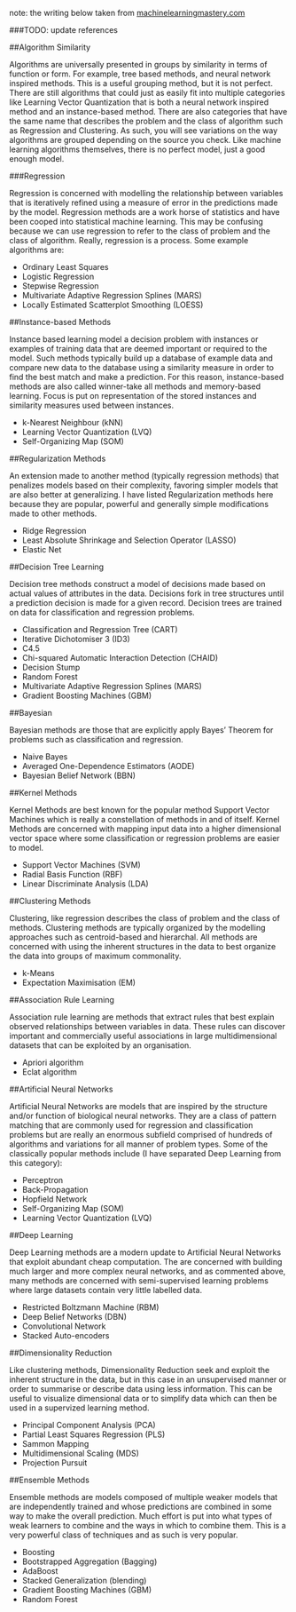note: the writing below taken from [machinelearningmastery.com](http://machinelearningmastery.com/a-tour-of-machine-learning-algorithms/)

###TODO: update references

##Algorithm Similarity

Algorithms are universally presented in groups by similarity in terms of function or form. For example, tree based methods, and neural network inspired methods. This is a useful grouping method, but it is not perfect. There are still algorithms that could just as easily fit into multiple categories like Learning Vector Quantization that is both a neural network inspired method and an instance-based method. There are also categories that have the same name that describes the problem and the class of algorithm such as Regression and Clustering. As such, you will see variations on the way algorithms are grouped depending on the source you check. Like machine learning algorithms themselves, there is no perfect model, just a good enough model.

###Regression

Regression is concerned with modelling the relationship between variables that is iteratively refined using a measure of error in the predictions made by the model. Regression methods are a work horse of statistics and have been cooped into statistical machine learning. This may be confusing because we can use regression to refer to the class of problem and the class of algorithm. Really, regression is a process. Some example algorithms are:

* Ordinary Least Squares
* Logistic Regression
* Stepwise Regression
* Multivariate Adaptive Regression Splines (MARS)
* Locally Estimated Scatterplot Smoothing (LOESS)

##Instance-based Methods

Instance based learning model a decision problem with instances or examples of training data that are deemed important or required to the model. Such methods typically build up a database of example data and compare new data to the database using a similarity measure in order to find the best match and make a prediction. For this reason, instance-based methods are also called winner-take all methods and memory-based learning. Focus is put on representation of the stored instances and similarity measures used between instances.

* k-Nearest Neighbour (kNN)
* Learning Vector Quantization (LVQ)
* Self-Organizing Map (SOM)

##Regularization Methods

An extension made to another method (typically regression methods) that penalizes models based on their complexity, favoring simpler models that are also better at generalizing. I have listed Regularization methods here because they are popular, powerful and generally simple modifications made to other methods.

* Ridge Regression
* Least Absolute Shrinkage and Selection Operator (LASSO)
* Elastic Net

##Decision Tree Learning

Decision tree methods construct a model of decisions made based on actual values of attributes in the data. Decisions fork in tree structures until a prediction decision is made for a given record. Decision trees are trained on data for classification and regression problems.

* Classification and Regression Tree (CART)
* Iterative Dichotomiser 3 (ID3)
* C4.5
* Chi-squared Automatic Interaction Detection (CHAID)
* Decision Stump
* Random Forest
* Multivariate Adaptive Regression Splines (MARS)
* Gradient Boosting Machines (GBM)

##Bayesian

Bayesian methods are those that are explicitly apply Bayes’ Theorem for problems such as classification and regression.

* Naive Bayes
* Averaged One-Dependence Estimators (AODE)
* Bayesian Belief Network (BBN)

##Kernel Methods

Kernel Methods are best known for the popular method Support Vector Machines which is really a constellation of methods in and of itself. Kernel Methods are concerned with mapping input data into a higher dimensional vector space where some classification or regression problems are easier to model.

* Support Vector Machines (SVM)
* Radial Basis Function (RBF)
* Linear Discriminate Analysis (LDA)

##Clustering Methods

Clustering, like regression describes the class of problem and the class of methods. Clustering methods are typically organized by the modelling approaches such as centroid-based and hierarchal. All methods are concerned with using the inherent structures in the data to best organize the data into groups of maximum commonality.

* k-Means
* Expectation Maximisation (EM)

##Association Rule Learning

Association rule learning are methods that extract rules that best explain observed relationships between variables in data. These rules can discover important and commercially useful associations in large multidimensional datasets that can be exploited by an organisation.

* Apriori algorithm
* Eclat algorithm

##Artificial Neural Networks

Artificial Neural Networks are models that are inspired by the structure and/or function of biological neural networks. They are a class of pattern matching that are commonly used for regression and classification problems but are really an enormous subfield comprised of hundreds of algorithms and variations for all manner of problem types. Some of the classically popular methods include (I have separated Deep Learning from this category):

* Perceptron
* Back-Propagation
* Hopfield Network
* Self-Organizing Map (SOM)
* Learning Vector Quantization (LVQ)

##Deep Learning

Deep Learning methods are a modern update to Artificial Neural Networks that exploit abundant cheap computation. The are concerned with building much larger and more complex neural networks, and as commented above, many methods are concerned with semi-supervised learning problems where large datasets contain very little labelled data.

* Restricted Boltzmann Machine (RBM)
* Deep Belief Networks (DBN)
* Convolutional Network
* Stacked Auto-encoders

##Dimensionality Reduction

Like clustering methods, Dimensionality Reduction seek and exploit the inherent structure in the data, but in this case in an unsupervised manner or order to summarise or describe data using less information. This can be useful to visualize dimensional data or to simplify data which can then be used in a supervized learning method.

* Principal Component Analysis (PCA)
* Partial Least Squares Regression (PLS)
* Sammon Mapping
* Multidimensional Scaling (MDS)
* Projection Pursuit

##Ensemble Methods

Ensemble methods are models composed of multiple weaker models that are independently trained and whose predictions are combined in some way to make the overall prediction. Much effort is put into what types of weak learners to combine and the ways in which to combine them. This is a very powerful class of techniques and as such is very popular.

* Boosting
* Bootstrapped Aggregation (Bagging)
* AdaBoost
* Stacked Generalization (blending)
* Gradient Boosting Machines (GBM)
* Random Forest
